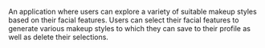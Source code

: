 An application where users can explore a variety of suitable makeup styles based on their facial features. Users can select their facial features to generate various makeup styles to which they can save to their profile as well as delete their selections.
